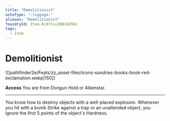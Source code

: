 ```yaml
---
title: "Demolitionist"
noteType: ":luggage:"
aliases: "Demolitionist"
foundryId: Item.Nc07Ssu2N01DH5Nc
tags:
  - Item
---
```


# Demolitionist
![[pathfinder2e/Feats/zz_asset-files/icons-sundries-books-book-red-exclamation.webp|150]]

**Access** You are from Dongun Hold or Alkenstar.

* * *

You know how to destroy objects with a well-placed explosion. Whenever you hit with a bomb Strike against a trap or an unattended object, you ignore the first 5 points of the object's Hardness.
